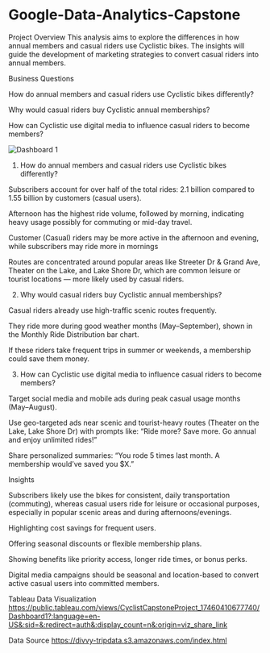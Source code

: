 # Google-Data-Analytics-Capstone
Project Overview
This analysis aims to explore the differences in how annual members and casual riders use Cyclistic bikes. The insights will guide the development of marketing strategies to convert casual riders into annual members.

Business Questions

How do annual members and casual riders use Cyclistic bikes differently?

Why would casual riders buy Cyclistic annual memberships?

How can Cyclistic use digital media to influence casual riders to become members?

![Dashboard 1](https://github.com/user-attachments/assets/515ef349-d5ce-41e3-8942-6a50ef29f209)

1) How do annual members and casual riders use Cyclistic bikes differently?

Subscribers account for over half of the total rides: 2.1 billion compared to 1.55 billion by customers (casual users).

Afternoon has the highest ride volume, followed by morning, indicating heavy usage possibly for commuting or mid-day travel.

Customer (Casual) riders may be more active in the afternoon and evening, while subscribers may ride more in mornings

Routes are concentrated around popular areas like Streeter Dr & Grand Ave, Theater on the Lake, and Lake Shore Dr, which are common leisure or tourist locations — more likely used by casual riders.

2) Why would casual riders buy Cyclistic annual memberships?

Casual riders already use high-traffic scenic routes frequently.

They ride more during good weather months (May–September), shown in the Monthly Ride Distribution bar chart.

If these riders take frequent trips in summer or weekends, a membership could save them money.

3) How can Cyclistic use digital media to influence casual riders to become members?
   
Target social media and mobile ads during peak casual usage months (May–August).

Use geo-targeted ads near scenic and tourist-heavy routes (Theater on the Lake, Lake Shore Dr) with prompts like:
“Ride more? Save more. Go annual and enjoy unlimited rides!”

Share personalized summaries: “You rode 5 times last month. A membership would’ve saved you $X.”

Insights

Subscribers likely use the bikes for consistent, daily transportation (commuting), whereas casual users ride for leisure or occasional purposes, especially in popular scenic areas and during afternoons/evenings.

Highlighting cost savings for frequent users.

Offering seasonal discounts or flexible membership plans.

Showing benefits like priority access, longer ride times, or bonus perks.

Digital media campaigns should be seasonal and location-based to convert active casual users into committed members.


Tableau Data Visualization
https://public.tableau.com/views/CyclistCapstoneProject_17460410677740/Dashboard1?:language=en-US&:sid=&:redirect=auth&:display_count=n&:origin=viz_share_link

Data Source
https://divvy-tripdata.s3.amazonaws.com/index.html

